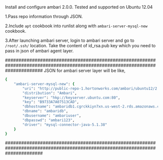 Install and configure ambari 2.0.0. Tested and supported on Ubuntu 12.04

1.Pass repo information through JSON.

2.Include `apt` cookbook into runlist along with `ambari-server-mysql-new` cookbook.

3.After launching ambari server, login to ambari server and go to `/root/.ssh/` location. Take the content of id_rsa.pub key which you need to pass in json of ambari agent layer. 

##############################################################################################################################
JSON for ambari server layer will be like,

```ruby
{
	"ambari-server-mysql-new": {
		"uri": "http://public-repo-1.hortonworks.com/ambari/ubuntu12/2.x/updates/2.0.0",
		"distribution": "Ambari",
		"keyserver": "hkp://keyserver.ubuntu.com:80",
		"key": "B9733A7A07513CAD",
        "dbhostname": "ambaridb1.cgrckkiyn7xn.us-west-2.rds.amazonaws.com",
        "dbname": "ambaridb",
        "dbusername": "ambariuser",
        "dbpasswd": "ambari123",
		"driver": "mysql-connector-java-5.1.38"
	}
}
```
##############################################################################################################################
